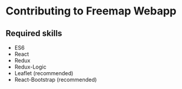 # Contributing to Freemap Webapp

## Required skills

* ES6
* React
* Redux
* Redux-Logic
* Leaflet (recommended)
* React-Bootstrap (recommended)
